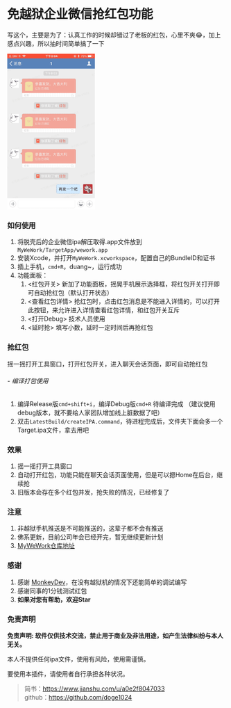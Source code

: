 # 免越狱企业微信抢红包功能

写这个，主要是为了：认真工作的时候却错过了老板的红包，心里不爽😂，加上感点兴趣，所以抽时间简单搞了一下


 <img src="./wework.gif" width = "40%" height = "40%" alt="wwk" align=center />

### 如何使用
1. 将脱壳后的企业微信ipa解压取得.app文件放到`MyWeWork/TargetApp/wework.app`  
2. 安装Xcode，并打开`MyWeWork.xcworkspace`，配置自己的BundleID和证书  
3. 插上手机，`cmd+R`，duang~，运行成功  
4. 功能面板：
    1. <红包开关> 新加了功能面板，摇晃手机展示选择框，将红包开关打开即可自动抢红包（默认打开状态）
    2. <查看红包详情> 抢红包时，点击红包消息是不能进入详情的，可以打开此按钮，来允许进入详情查看红包详情，和红包开关互斥
    3. <打开Debug> 技术人员使用
    4. <延时抢> 填写小数，延时一定时间后再抢红包
    
### 抢红包
摇一摇打开工具窗口，打开红包开关，进入聊天会话页面，即可自动抢红包    

###### - 编译打包使用
1. 编译Release版`cmd+shift+i`，编译Debug版`cmd+R` 待编译完成 （建议使用debug版本，就不要给人家团队增加线上脏数据了吧）
2. 双击`LatestBuild/createIPA.command`，待进程完成后，文件夹下面会多一个Target.ipa文件，拿去用吧

### 效果
1. 摇一摇打开工具窗口
1. 自动打开红包，功能只能在聊天会话页面使用，但是可以摁Home在后台，继续抢
2. 旧版本会存在多个红包并发，抢失败的情况，已经修复了

### 注意
1. 非越狱手机推送是不可能推送的，这辈子都不会有推送
2. 佛系更新，目前公司年会已经开完，暂无继续更新计划
2. [MyWeWork仓库地址](https://github.com/doge1024/MyWeWork)

### 感谢
1. 感谢 [MonkeyDev](https://github.com/AloneMonkey/MonkeyDev)，在没有越狱机的情况下还能简单的调试编写
2. 感谢同事的1分钱测试红包
3. **如果对您有帮助，欢迎Star**

### 免责声明

**免责声明: 软件仅供技术交流，禁止用于商业及非法用途，如产生法律纠纷与本人无关。**

本人不提供任何ipa文件，使用有风险，使用需谨慎。

要使用本插件，请使用者自行承担各种状况。


>简书：<https://www.jianshu.com/u/a0e2f8047033>   
github：<https://github.com/doge1024>  


